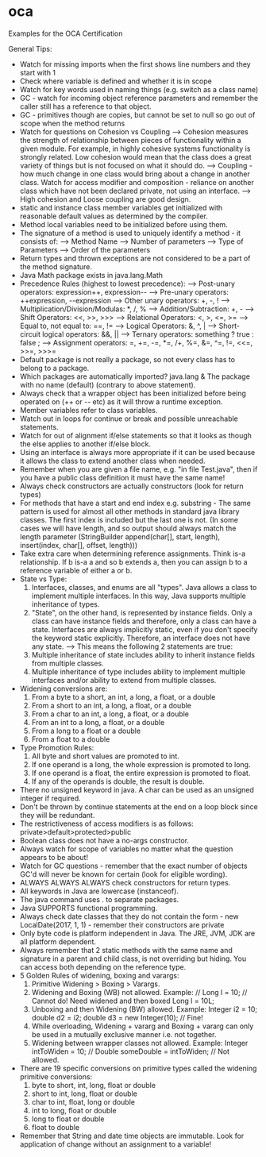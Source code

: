 # oca
Examples for the OCA Certification

General Tips:

- Watch for missing imports when the first shows line numbers and they start with 1
- Check where variable is defined and whether it is in scope
- Watch for key words used in naming things (e.g. switch as a class name)
- GC - watch for incoming object reference parameters and remember the caller still has a reference to that object.
- GC - primitives though are copies, but cannot be set to null so go out of scope when the method returns
- Watch for questions on Cohesion vs Coupling
    --> Cohesion measures the strength of relationship between pieces of functionality within a given module.
        For example, in highly cohesive systems functionality is strongly related.
        Low cohesion would mean that the class does a great variety of things but is not focused on what it should do.
    --> Coupling - how much change in one class would bring about a change in another class. Watch for access modifier
        and composition - reliance on another class which have not been declared private, not using an interface.
    --> High cohesion and Loose coupling are good design.
- static and instance class member variables get initialized with reasonable default values as determined by the compiler.
- Method local variables need to be initialized before using them.
- The signature of a method is used to uniquely identify a method - it consists of:
    --> Method Name
    --> Number of parameters
    --> Type of Parameters
    --> Order of the parameters
- Return types and thrown exceptions are not considered to be a part of the method signature.
- Java Math package exists in java.lang.Math
- Precedence Rules (highest to lowest precedence):
    --> Post-unary operators: expression++, expression--
    --> Pre-unary operators: ++expression, --expression
    --> Other unary operators: +, -, !
    --> Multiplication/Division/Modulas: *, /, %
    --> Addition/Subtraction: +, -
    --> Shift Operators: <<, >>, >>>
    --> Relational Operators: <, >, <=, >=
    --> Equal to, not equal to: ==, !=
    --> Logical Operators: &, ^, |
    --> Short-circuit logical operators: &&, ||
    --> Ternary operators: something ? true : false ;
    --> Assignment operators: =, +=, -=, *=, /+, %=, &=, ^=, !=, <<=, >>=, >>>=
- Default package is not really a package, so not every class has to belong to a package.
- Which packages are automatically imported? java.lang & The package with no name (default) (contrary to above statement).
- Always check that a wrapper object has been initialized before being operated on (++ or -- etc) as it will throw a runtime exception.
- Member variables refer to class variables.
- Watch out in loops for continue or break and possible unreachable statements.
- Watch for out of alignment if/else statements so that it looks as though the else applies to another if/else block.
- Using an interface is always more appropriate if it can be used because it allows the class to extend another class when needed.
- Remember when you are given a file name, e.g. "in file Test.java", then if you have a public class definition it must have the same name!
- Always check constructors are actually constructors (look for return types)
- For methods that have a start and end index e.g. substring - The same pattern is used for almost all other methods in standard java 
    library classes. The first index is included but the last one is not. (In some cases we will have length, and so output should
    always match the length parameter (StringBuilder append(char[], start, length), insert(index, char[], offset, length)))
- Take extra care when determining reference assignments. Think is-a relationship. If b is-a a and so b extends a, then you can assign
    b to a reference variable of either a or b.
- State vs Type:
    1) Interfaces, classes, and enums are all "types". Java allows a class to implement multiple interfaces. 
       In this way, Java supports multiple inheritance of types.
    2) "State", on the other hand, is represented by instance fields. 
       Only a class can have instance fields and therefore, only a class can have a state.
       Interfaces are always implicitly static, even if you don't specify the keyword static explicitly. Therefore, an interface does not have any state.
    --> This means the following 2 statements are true:
    1) Multiple inheritance of state includes ability to inherit instance fields from multiple classes.
    2) Multiple inheritance of type includes ability to implement multiple interfaces and/or ability to extend from multiple classes.
- Widening conversions are:
    1) From a byte to a short, an int, a long, a float, or a double
    2) From a short to an int, a long, a float, or a double
    3) From a char to an int, a long, a float, or a double
    4) From an int to a long, a float, or a double
    5) From a long to a float or a double
    6) From a float to a double
- Type Promotion Rules:
    1) All byte and short values are promoted to int.
    2) If one operand is a long, the whole expression is promoted to long.
    3) If one operand is a float, the entire expression is promoted to float.
    4) If any of the operands is double, the result is double.
- There no unsigned keyword in java. A char can be used as an unsigned integer if required.
- Don't be thrown by continue statements at the end on a loop block since they will be redundant.
- The restrictiveness of access modifiers is as follows: private>default>protected>public
- Boolean class does not have a no-args constructor.
- Always watch for scope of variables no matter what the question appears to be about!
- Watch for GC questions - remember that the exact number of objects GC'd will never be known for certain (look for eligible wording).
- ALWAYS ALWAYS ALWAYS check constructors for return types.
- All keywords in Java are lowercase (instanceof).
- The java command uses . to separate packages.
- Java SUPPORTS functional programming.
- Always check date classes that they do not contain the form - new LocalDate(2017, 1, 1) - remember their constructors are private
- Only byte code is platform independent in Java. The JRE, JVM, JDK are all platform dependent.
- Always remember that 2 static methods with the same name and signature in a parent and child class, is not overriding but hiding.
  You can access both depending on the reference type.
- 5 Golden Rules of widening, boxing and varargs:
    1) Primitive Widening > Boxing > Varargs. 
    2) Widening and Boxing (WB) not allowed. Example:
            // Long l = 10; // Cannot do! Need widened and then boxed
            Long l = 10L;
    3) Unboxing and then Widening (BW) allowed. Example:
            Integer i2 = 10;
            double d2 = i2;
            double d3 = new Integer(10); // Fine!
    4) While overloading, Widening + vararg and Boxing + vararg can only be used in a mutually exclusive manner i.e. not together. 
    5) Widening between wrapper classes not allowed. Example:
            Integer intToWiden = 10;
            // Double someDouble = intToWiden; // Not allowed.
- There are 19 specific conversions on primitive types called the widening primitive conversions:
    1) byte to short, int, long, float or double
    2) short to int, long, float or double
    3) char to int, float, long or double
    3) int to long, float or double
    4) long to float or double
    5) float to double
- Remember that String and date time objects are immutable. Look for application of change without an assignment to a variable!